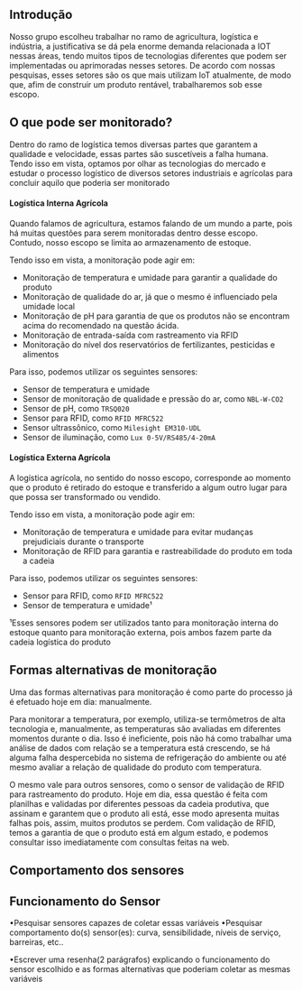 

## Introdução
Nosso grupo escolheu trabalhar no ramo de agricultura, logística e indústria, a justificativa se dá pela enorme demanda relacionada a IOT nessas áreas, tendo muitos tipos de tecnologias diferentes que podem ser implementadas ou aprimoradas nesses setores. De acordo com nossas pesquisas, esses setores são os que mais utilizam IoT atualmente, de modo que, afim de construir um produto rentável, trabalharemos sob esse escopo. 

## O que pode ser monitorado? 
Dentro do ramo de logística temos diversas partes que garantem a qualidade e velocidade, essas partes são suscetíveis a falha humana. Tendo isso em vista, optamos por olhar as tecnologias do mercado e estudar o processo logístico de diversos setores industriais e agrícolas para concluir aquilo que poderia ser monitorado


#### Logística Interna Agrícola 
Quando falamos de agricultura, estamos falando de um mundo a parte, pois há muitas questões para serem monitoradas dentro desse escopo. Contudo, nosso escopo se limita ao armazenamento de estoque.

Tendo isso em vista, a monitoração pode agir em: 
- Monitoração de temperatura e umidade para garantir a qualidade do produto 
- Monitoração de qualidade do ar, já que o mesmo é influenciado pela umidade local
- Monitoração de pH para garantia de que os produtos não se encontram acima do recomendado na questão ácida. 
- Monitoração de entrada-saída com rastreamento via RFID
- Monitoração do nível dos reservatórios de fertilizantes, pesticidas e alimentos

Para isso, podemos utilizar os seguintes sensores: 
- Sensor de temperatura e umidade
- Sensor de monitoração de qualidade e pressão do ar, como `NBL-W-CO2`
- Sensor de pH, como `TRSQ020`
- Sensor para RFID, como `RFID MFRC522` 
- Sensor ultrassônico, como `Milesight EM310-UDL`
- Sensor de iluminação, como `Lux 0-5V/RS485/4-20mA`

#### Logística Externa Agrícola 
A logística agrícola, no sentido do nosso escopo, corresponde ao momento que o produto é retirado do estoque e transferido a algum outro lugar para que possa ser transformado ou vendido. 

Tendo isso em vista, a monitoração pode agir em: 
- Monitoração de temperatura e umidade para evitar mudanças prejudiciais durante o transporte
- Monitoração de RFID para garantia e rastreabilidade do produto em toda a cadeia

Para isso, podemos utilizar os seguintes sensores: 
- Sensor para RFID, como `RFID MFRC522`
- Sensor de temperatura e umidade¹


¹Esses sensores podem ser utilizados tanto para monitoração interna do estoque quanto para monitoração externa, pois ambos fazem parte da cadeia logística do produto
## Formas alternativas de monitoração 
Uma das formas alternativas para monitoração é como parte do processo já é efetuado hoje em dia: manualmente.

Para monitorar a temperatura, por exemplo, utiliza-se termômetros de alta tecnologia e, manualmente, as temperaturas são avaliadas em diferentes momentos durante o dia. Isso é ineficiente, pois não há como trabalhar uma análise de dados com relação se a temperatura está crescendo, se há alguma falha despercebida no sistema de refrigeração do ambiente ou até mesmo avaliar a relação de qualidade do produto com temperatura. 

O mesmo vale para outros sensores, como o sensor de validação de RFID para rastreamento do produto. Hoje em dia, essa questão é feita com planilhas e validadas por diferentes pessoas da cadeia produtiva, que assinam e garantem que o produto ali está, esse modo apresenta muitas falhas pois, assim, muitos produtos se perdem. Com validação de RFID, temos a garantia de que o produto está em algum estado, e podemos consultar isso imediatamente com consultas feitas na web.    



## Comportamento dos sensores


## Funcionamento do Sensor 


•Pesquisar sensores capazes de coletar essas variáveis •Pesquisar comportamento do(s) sensor(es): curva, sensibilidade, níveis de serviço, barreiras, etc.. 
> 



•Escrever uma resenha(2 parágrafos) explicando o funcionamento do sensor escolhido e as formas alternativas que poderiam coletar as mesmas variáveis
> 


